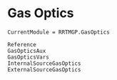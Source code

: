 # Gas Optics

```@meta
CurrentModule = RRTMGP.GasOptics
```

```@docs
Reference
GasOpticsAux
GasOpticsVars
InternalSourceGasOptics
ExternalSourceGasOptics
```

